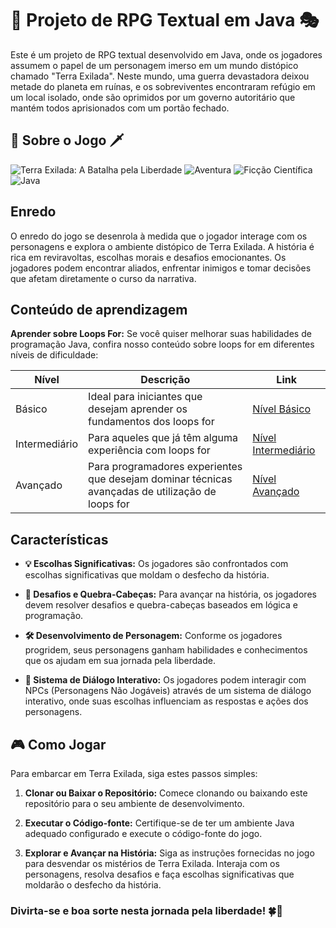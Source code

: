 # 🎲 Projeto de RPG Textual em Java 🎭
Este é um projeto de RPG textual desenvolvido em Java, onde os jogadores assumem o papel de um personagem imerso em um mundo distópico chamado "Terra Exilada". 
Neste mundo, uma guerra devastadora deixou metade do planeta em ruínas, e os sobreviventes encontraram refúgio em um local isolado, onde são oprimidos por um 
governo autoritário que mantém todos aprisionados com um portão fechado.


## 🏰 Sobre o Jogo 🗡️
![Terra Exilada: A Batalha pela Liberdade](https://img.shields.io/badge/Terra%20Exilada%3A%20A%20Batalha%20pela%20Liberdade-ADD8E6?style=for-the-badge&labelColor=000000)
![Aventura](https://img.shields.io/badge/Aventura-90EE90?style=for-the-badge&labelColor=1877F2)
![Ficção Científica](https://img.shields.io/badge/Fic%C3%A7%C3%A3o%20Cient%C3%ADfica-FFFACD?style=for-the-badge&labelColor=000000)
![Java](https://img.shields.io/badge/Java-90EE90?style=for-the-badge&labelColor=1877F2)



##  Enredo
O enredo do jogo se desenrola à medida que o jogador interage com os personagens e explora o ambiente distópico de Terra Exilada. A história é rica em reviravoltas,
escolhas morais e desafios emocionantes. Os jogadores podem encontrar aliados, enfrentar inimigos e tomar decisões que afetam diretamente o curso da narrativa.

## Conteúdo de aprendizagem 
**Aprender sobre Loops For:** Se você quiser melhorar suas habilidades de programação Java, confira nosso conteúdo sobre loops for em diferentes níveis de dificuldade:

| Nível         | Descrição                                                              | Link                                                                                                      |
|---------------|------------------------------------------------------------------------|-----------------------------------------------------------------------------------------------------------|
| Básico        | Ideal para iniciantes que desejam aprender os fundamentos dos loops for | [Nível Básico](https://mega.nz/file/EH1CzSLD#KaThOiB5DsSRpmE2kBG9ZpY9l3q0hrV5fv5rYPN_J9A)               |
| Intermediário | Para aqueles que já têm alguma experiência com loops for               | [Nível Intermediário](https://mega.nz/file/UaVmyCib#c5rqbHuyYOCnzFt3Z3f6MQkpcSCLBaivHB_vCSNsUck)     |
| Avançado      | Para programadores experientes que desejam dominar técnicas avançadas de utilização de loops for          | [Nível Avançado](https://mega.nz/file/RaEjGZqS#hIFI1AmnZV7fx3KPANAP4ItCsT3rWmWas9eM8CVul6c)             |


## Características
- **💡 Escolhas Significativas:** Os jogadores são confrontados com escolhas significativas que moldam o desfecho da história.

- **🧩 Desafios e Quebra-Cabeças:** Para avançar na história, os jogadores devem resolver desafios e quebra-cabeças baseados em lógica e programação.

- **🛠️ Desenvolvimento de Personagem:** Conforme os jogadores progridem, seus personagens ganham habilidades e conhecimentos que os ajudam em sua jornada pela liberdade.

- **💬 Sistema de Diálogo Interativo:** Os jogadores podem interagir com NPCs (Personagens Não Jogáveis) através de um sistema de diálogo interativo, onde suas escolhas influenciam as respostas e ações dos personagens.


## 🎮 Como Jogar 
Para embarcar em Terra Exilada, siga estes passos simples:

1. **Clonar ou Baixar o Repositório:** Comece clonando ou baixando este repositório para o seu ambiente de desenvolvimento.
   
2. **Executar o Código-fonte:** Certifique-se de ter um ambiente Java adequado configurado e execute o código-fonte do jogo.

3. **Explorar e Avançar na História:** Siga as instruções fornecidas no jogo para desvendar os mistérios de Terra Exilada. Interaja com os personagens, resolva desafios e faça escolhas significativas que moldarão o desfecho da história.

###  Divirta-se e boa sorte nesta jornada pela liberdade! 🍀🚀

